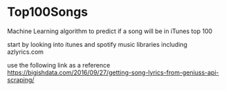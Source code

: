 # Top100Songs
Machine Learning algorithm to predict if a song will be in iTunes top 100

start by looking into itunes and spotify music libraries
including azlyrics.com

use the following link as a reference
https://bigishdata.com/2016/09/27/getting-song-lyrics-from-geniuss-api-scraping/
